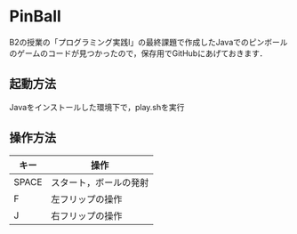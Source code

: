 # PinBall
B2の授業の「プログラミング実践I」の最終課題で作成したJavaでのピンボールのゲームのコードが見つかったので，保存用でGitHubにあげておきます．

## 起動方法
Javaをインストールした環境下で，play.shを実行

## 操作方法
| キー | 操作 |
| --- | --- |
| SPACE | スタート，ボールの発射 |
| F | 左フリップの操作 |
| J | 右フリップの操作 |